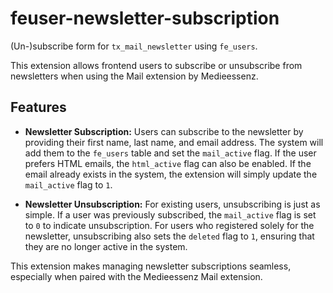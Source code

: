 # feuser-newsletter-subscription
(Un-)subscribe form for `tx_mail_newsletter` using `fe_users`.

This extension allows frontend users to subscribe or unsubscribe from newsletters when using the Mail extension by Medieessenz.

## Features

- **Newsletter Subscription:**
  Users can subscribe to the newsletter by providing their first name, last name, and email address. The system will add them to the `fe_users` table and set the `mail_active` flag. If the user prefers HTML emails, the `html_active` flag can also be enabled. If the email already exists in the system, the extension will simply update the `mail_active` flag to `1`.

- **Newsletter Unsubscription:**
  For existing users, unsubscribing is just as simple. If a user was previously subscribed, the `mail_active` flag is set to `0` to indicate unsubscription. For users who registered solely for the newsletter, unsubscribing also sets the `deleted` flag to `1`, ensuring that they are no longer active in the system.

This extension makes managing newsletter subscriptions seamless, especially when paired with the Medieessenz Mail extension.
